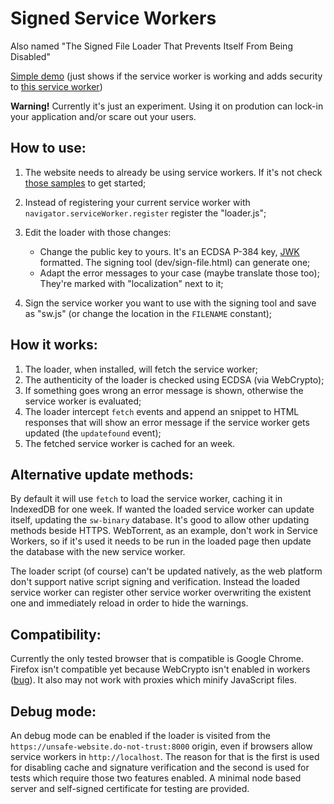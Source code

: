 # Signed Service Workers
Also named "The Signed File Loader That Prevents Itself From Being Disabled"

[Simple demo](https://qgustavor.github.io/signed-service-workers/) (just shows if the service worker is working and adds security to [this service worker](https://gist.github.com/adactio/4d588bb8a65fa11a3ea3))

**Warning!** Currently it's just an experiment. Using it on prodution can lock-in your application and/or scare out your users.

## How to use:

1. The website needs to already be using service workers. If it's not check [those samples](https://github.com/GoogleChrome/samples/tree/gh-pages/service-worker) to get started;

2. Instead of registering your current service worker with `navigator.serviceWorker.register` 
   register the "loader.js";
3. Edit the loader with those changes:
    * Change the public key to yours. It's an ECDSA P-384 key, [JWK](https://tools.ietf.org/html/rfc7517)
      formatted. The signing tool (dev/sign-file.html) can generate one;
    * Adapt the error messages to your case (maybe translate those too); 
      They're marked with "localization" next to it;
4. Sign the service worker you want to use with the signing tool and save 
    as "sw.js" (or change the location in the `FILENAME` constant);

## How it works:

1. The loader, when installed, will fetch the service worker;
2. The authenticity of the loader is checked using ECDSA (via WebCrypto);
3. If something goes wrong an error message is shown, otherwise the service 
   worker is evaluated;
4. The loader intercept `fetch` events and append an snippet to HTML responses 
   that will show an error message if the service worker gets updated (the
   `updatefound` event);
5. The fetched service worker is cached for an week.

## Alternative update methods:

By default it will use `fetch` to load the service worker, caching it in 
IndexedDB for one week. If wanted the loaded service worker can update
itself, updating the `sw-binary` database. It's good to allow other updating
methods beside HTTPS. WebTorrent, as an example, don't work in Service Workers,
so if it's used it needs to be run in the loaded page then update the database
with the new service worker.

The loader script (of course) can't be updated natively, as the web platform don't
support native script signing and verification. Instead the loaded service worker
can register other service worker overwriting the existent one and immediately reload
in order to hide the warnings.

## Compatibility:

Currently the only tested browser that is compatible is Google Chrome. Firefox isn't
compatible yet because WebCrypto isn't enabled in workers ([bug](https://bugzilla.mozilla.org/show_bug.cgi?id=842818])).
It also may not work with proxies which minify JavaScript files.

## Debug mode:

An debug mode can be enabled if the loader is visited from the `https://unsafe-website.do-not-trust:8000`
origin, even if browsers allow service workers in `http://localhost`. The reason for that is the first
is used for disabling cache and signature verification and the second is used for tests which require
those two features enabled. A minimal node based server and self-signed certificate for testing are provided.
